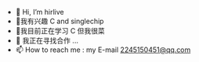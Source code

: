 - 👋 Hi, I’m hirlive
- 👀我有兴趣  C and singlechip
- 🌱我目前正在学习 C 但我很菜
- 💞️ 我正在寻找合作
...
- 📫 How to reach me :   my E-mail 2245150451@qq.com

<!---
hirlive/hirlive is a ✨ special ✨ repository because its `README.md` (this file) appears on your GitHub profile.
You can click the Preview link to take a look at your changes.
--->
